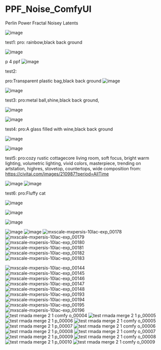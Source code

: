 # PPF_Noise_ComfyUI
 Perlin Power Fractal Noisey Latents



![image](https://github.com/WASasquatch/PPF_Noise_ComfyUI/assets/3257317/6c503ae9-eae7-47cd-8881-bef194e40549)


test1:
 pro: rainbow,black back ground

![image](https://github.com/WASasquatch/PPF_Noise_ComfyUI/assets/3257317/f24d5171-bad9-43e9-b9c9-ce2f6386e84f)


 p 4 ppf
![image](https://github.com/WASasquatch/PPF_Noise_ComfyUI/assets/3257317/def69b6a-e9b2-4bba-b45a-1320c9c8dfd9)


test2:

pro:Transparent plastic bag,black back ground
![image](https://github.com/WASasquatch/PPF_Noise_ComfyUI/assets/3257317/23e93553-3e41-47af-b47d-71e702f6e4a4)

![image](https://github.com/WASasquatch/PPF_Noise_ComfyUI/assets/3257317/e359671b-3ab3-4dd3-acbe-b1ed1d7e754e)



test3:
 pro:metal ball,shine,black back ground,

 ![image](https://github.com/WASasquatch/PPF_Noise_ComfyUI/assets/3257317/700f5783-9f7d-4219-8be3-a1d2fd9b2c90)

 ![image](https://github.com/WASasquatch/PPF_Noise_ComfyUI/assets/3257317/b7e3ec97-cc15-451b-b298-cc3c0661d131)


test4:
pro:A glass filled with wine,black back ground

![image](https://github.com/WASasquatch/PPF_Noise_ComfyUI/assets/3257317/dc82d3de-8655-4e92-a2bd-89e4a822f7b2)

![image](https://github.com/WASasquatch/PPF_Noise_ComfyUI/assets/3257317/53aa788d-229d-4837-b910-b02913855b06)

test5:
pro:cozy rustic cottagecore living room, soft focus, bright warm lighting, volumetric lighting, vivid colors, masterpiece, trending on artstation, highres, stovetop, countertops, wide composition
from: https://civitai.com/images/210987?period=AllTime

![image](https://github.com/WASasquatch/PPF_Noise_ComfyUI/assets/3257317/14ee3657-d11d-4f03-b641-1d9f4535754a)
![image](https://github.com/WASasquatch/PPF_Noise_ComfyUI/assets/3257317/d15199f7-5e6c-4de7-ba70-6158c47ad3d2)


test6:
pro:Fluffy cat

![image](https://github.com/WASasquatch/PPF_Noise_ComfyUI/assets/3257317/9728041c-f0a0-4b9d-b60d-72f49d29a883)

![image](https://github.com/WASasquatch/PPF_Noise_ComfyUI/assets/3257317/23bd0050-a63c-4ccb-9e1a-cf6183c203a3)


![image](https://github.com/WASasquatch/PPF_Noise_ComfyUI/assets/3257317/52d11cca-e220-4277-8d0c-8cd06260ab5d)

![image](https://github.com/WASasquatch/PPF_Noise_ComfyUI/assets/3257317/5cde1007-8b92-4f5b-8e9b-13166383a1b2)
![image](https://github.com/WASasquatch/PPF_Noise_ComfyUI/assets/3257317/ac0f4950-3382-4066-b1a9-9d21961a3038)
![mxscale-mxpersis-10lac-exp_00178](https://github.com/WASasquatch/PPF_Noise_ComfyUI/assets/3257317/72881df4-8c1f-4393-8b79-4b4ab896b0b7)
![mxscale-mxpersis-10lac-exp_00179](https://github.com/WASasquatch/PPF_Noise_ComfyUI/assets/3257317/55f9f97f-cf0a-4eca-bbeb-95386d818cf4)
![mxscale-mxpersis-10lac-exp_00180](https://github.com/WASasquatch/PPF_Noise_ComfyUI/assets/3257317/71cb2675-4349-4c52-b3fc-85a863d0a76b)
![mxscale-mxpersis-10lac-exp_00181](https://github.com/WASasquatch/PPF_Noise_ComfyUI/assets/3257317/9047c259-8542-43b8-862a-2abd5360e501)
![mxscale-mxpersis-10lac-exp_00182](https://github.com/WASasquatch/PPF_Noise_ComfyUI/assets/3257317/b485a21c-9f45-43e7-b94a-eec4544120d2)
![mxscale-mxpersis-10lac-exp_00183](https://github.com/WASasquatch/PPF_Noise_ComfyUI/assets/3257317/8f5f2f9f-ce73-440a-8764-31f8c6cfae92)



![mxscale-mxpersis-10lac-exp_00144](https://github.com/WASasquatch/PPF_Noise_ComfyUI/assets/3257317/ed80658a-bcda-49d0-9dd2-a7a0bf1fa4a8)
![mxscale-mxpersis-10lac-exp_00145](https://github.com/WASasquatch/PPF_Noise_ComfyUI/assets/3257317/390ae3df-6891-4d2c-ba0d-76e0514b9d38)
![mxscale-mxpersis-10lac-exp_00146](https://github.com/WASasquatch/PPF_Noise_ComfyUI/assets/3257317/a860fd9b-e1a4-4122-924c-c3b9e9ebd3db)
![mxscale-mxpersis-10lac-exp_00147](https://github.com/WASasquatch/PPF_Noise_ComfyUI/assets/3257317/bb3f91ac-a1e4-4562-8676-acbc8f1f1e18)
![mxscale-mxpersis-10lac-exp_00148](https://github.com/WASasquatch/PPF_Noise_ComfyUI/assets/3257317/7eb692b8-d1df-460c-aa25-b0c101571146)
![mxscale-mxpersis-10lac-exp_00193](https://github.com/WASasquatch/PPF_Noise_ComfyUI/assets/3257317/6f24391e-3b75-4449-869e-53a3e112a0eb)
![mxscale-mxpersis-10lac-exp_00194](https://github.com/WASasquatch/PPF_Noise_ComfyUI/assets/3257317/36b4e6fc-8491-4ae0-9a41-af9ab7c35e32)
![mxscale-mxpersis-10lac-exp_00195](https://github.com/WASasquatch/PPF_Noise_ComfyUI/assets/3257317/705ed06b-7d28-4ae0-8a47-fa213915ca12)
![mxscale-mxpersis-10lac-exp_00196](https://github.com/WASasquatch/PPF_Noise_ComfyUI/assets/3257317/5a4e839d-d17b-4544-aaad-6ec4195793db)
![test rmada merge 2 1 comfy o_00004](https://github.com/WASasquatch/PPF_Noise_ComfyUI/assets/3257317/a2c089ff-5c82-42d3-b75f-af89357fe476)
![test rmada merge 2 1 p_00005](https://github.com/WASasquatch/PPF_Noise_ComfyUI/assets/3257317/aeecd521-fd21-49d7-9dea-42e927b68f5d)
![test rmada merge 2 1 p_00006](https://github.com/WASasquatch/PPF_Noise_ComfyUI/assets/3257317/86f37225-5dcb-42c7-aee3-5a93b9c30bf6)
![test rmada merge 2 1 comfy o_00005](https://github.com/WASasquatch/PPF_Noise_ComfyUI/assets/3257317/1b339194-9b3d-4b41-bf50-76b9b2ed277b)
![test rmada merge 2 1 p_00007](https://github.com/WASasquatch/PPF_Noise_ComfyUI/assets/3257317/5f76b672-172a-479b-84ce-301f7a7cd20d)
![test rmada merge 2 1 comfy o_00006](https://github.com/WASasquatch/PPF_Noise_ComfyUI/assets/3257317/0a920a83-5936-429b-8601-05741fae4d84)
![test rmada merge 2 1 p_00008](https://github.com/WASasquatch/PPF_Noise_ComfyUI/assets/3257317/c321a154-277c-49ad-b0bb-a17432c23a6b)
![test rmada merge 2 1 comfy o_00007](https://github.com/WASasquatch/PPF_Noise_ComfyUI/assets/3257317/7091b1ad-d4fc-4b2c-b6e3-20ddd243c2dd)
![test rmada merge 2 1 p_00009](https://github.com/WASasquatch/PPF_Noise_ComfyUI/assets/3257317/7f0d0f09-b2f6-49a5-8577-2561869c4374)
![test rmada merge 2 1 comfy o_00008](https://github.com/WASasquatch/PPF_Noise_ComfyUI/assets/3257317/14558089-0423-4051-ba10-dfe969c5cf16)
![test rmada merge 2 1 p_00010](https://github.com/WASasquatch/PPF_Noise_ComfyUI/assets/3257317/6144b254-7f6d-4542-9b41-0796fe4db084)
![test rmada merge 2 1 comfy o_00009](https://github.com/WASasquatch/PPF_Noise_ComfyUI/assets/3257317/05f2c823-1614-4047-bd84-e8cf9999c48c)

